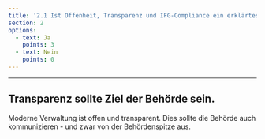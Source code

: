 ```yaml
---
title: '2.1 Ist Offenheit, Transparenz und IFG-Compliance ein erklärtes Ziel der Behörde?'
section: 2
options:
  - text: Ja
    points: 3
  - text: Nein
    points: 0
---
```

---
## Transparenz sollte Ziel der Behörde sein.

Moderne Verwaltung ist offen und transparent. Dies sollte die Behörde auch kommunizieren - und zwar von der Behördenspitze aus.
